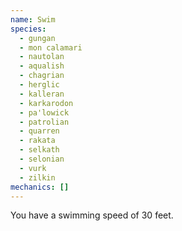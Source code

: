 ```yaml
---
name: Swim
species:
  - gungan
  - mon calamari
  - nautolan
  - aqualish
  - chagrian
  - herglic
  - kalleran
  - karkarodon
  - pa'lowick
  - patrolian
  - quarren
  - rakata
  - selkath
  - selonian
  - vurk
  - zilkin
mechanics: []
---
```

You have a swimming speed of 30 feet.
